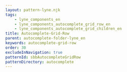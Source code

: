 ```yaml
---
layout: pattern-lyne.njk
tags: 
    - lyne_components_en
    - lyne_components_autocomplete_grid_row_en
    - lyne_components_autocomplete_grid_children_en
title: Autocomplete-Grid-Row
parent: autocomplete-folder-lyne_en
keywords: autocomplete-grid-row
order: 30
excludeInNavigation: true
patternId: sbbAutocompleteGridRow
patternDirectory: autocomplete
---
```

